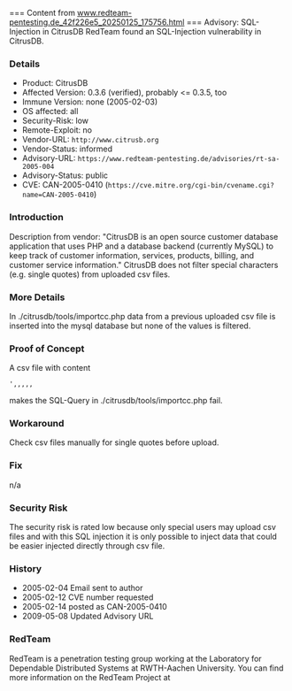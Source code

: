 === Content from www.redteam-pentesting.de_42f226e5_20250125_175756.html ===
Advisory: SQL-Injection in CitrusDB
RedTeam found an SQL-Injection vulnerability in CitrusDB.
### Details
- Product: CitrusDB
- Affected Version: 0.3.6 (verified), probably \<= 0.3.5, too
- Immune Version: none (2005-02-03)
- OS affected: all
- Security-Risk: low
- Remote-Exploit: no
- Vendor-URL: `http://www.citrusb.org`
- Vendor-Status: informed
- Advisory-URL: `https://www.redteam-pentesting.de/advisories/rt-sa-2005-004`
- Advisory-Status: public
- CVE: CAN-2005-0410 (`https://cve.mitre.org/cgi-bin/cvename.cgi?name=CAN-2005-0410`)
### Introduction
Description from vendor:
"CitrusDB is an open source customer database
application that uses PHP and a database backend (currently MySQL) to keep
track of customer information, services, products, billing, and customer
service information."
CitrusDB does not filter special characters (e.g. single quotes) from
uploaded csv files.
### More Details
In ./citrusdb/tools/importcc.php data from a previous uploaded csv file is
inserted into the mysql database but none of the values is filtered.
### Proof of Concept
A csv file with content
```
',,,,,
```
makes the SQL-Query in ./citrusdb/tools/importcc.php fail.
### Workaround
Check csv files manually for single quotes before upload.
### Fix
n/a
### Security Risk
The security risk is rated low because only special users may upload csv
files and with this SQL injection it is only possible to inject data that
could be easier injected directly through csv file.
### History
- 2005-02-04 Email sent to author
- 2005-02-12 CVE number requested
- 2005-02-14 posted as CAN-2005-0410
- 2009-05-08 Updated Advisory URL
### RedTeam
RedTeam is a penetration testing group working at the Laboratory for
Dependable Distributed Systems at RWTH-Aachen University. You can find more
information on the RedTeam Project at

